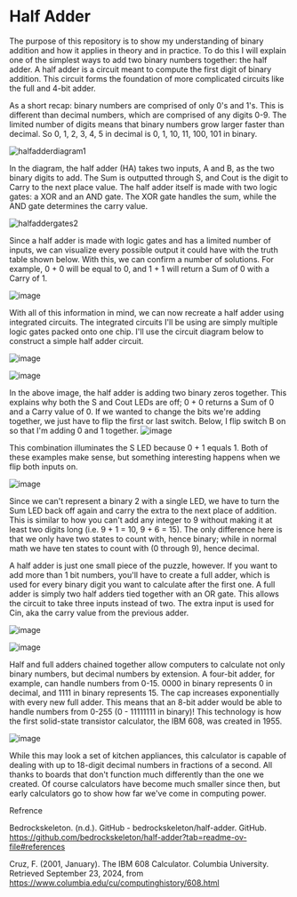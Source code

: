 # Half Adder
The purpose of this repository is to show my understanding of binary addition and how it applies in theory and in practice. To do this I will explain one of the simplest ways to add two binary numbers together: the half adder. A half adder is a circuit meant to compute the first digit of binary addition. This circuit forms the foundation of more complicated circuits like the full and 4-bit adder.

As a short recap: binary numbers are comprised of only 0's and 1's. This is different than decimal numbers, which are comprised of any digits 0-9. The limited number of digits means that binary numbers grow larger faster than decimal. So 0, 1, 2, 3, 4, 5 in decimal is 0, 1, 10, 11, 100, 101 in binary.

![halfadderdiagram1](https://github.com/user-attachments/assets/4a7bd939-690d-4ba2-95c2-e6c7ca9ef273)

In the diagram, the half adder (HA) takes two inputs, A and B, as the two binary digits to add. The Sum is outputted through S, and Cout is the digit to Carry to the next place value. The half adder itself is made with two logic gates: a XOR and an AND gate. The XOR gate handles the sum, while the AND gate determines the carry value.

![halfaddergates2](https://github.com/user-attachments/assets/bb4448d2-652d-4155-ad9c-e6d535ed034a)

Since a half adder is made with logic gates and has a limited number of inputs, we can visualize every possible output it could have with the truth table shown below. With this, we can confirm a number of solutions. For example, 0 + 0 will be equal to 0, and 1 + 1 will return a Sum of 0 with a Carry of 1.

![image](https://github.com/user-attachments/assets/3bae16b7-ad69-4fd4-9ac8-9336dfa24690)

With all of this information in mind, we can now recreate a half adder using integrated circuits. The integrated circuits I'll be using are simply multiple logic gates packed onto one chip. I'll use the circuit diagram below to construct a simple half adder circuit.

![image](https://github.com/user-attachments/assets/676e41c9-2896-42b4-a1df-dcea67bafca5)

![image](https://github.com/user-attachments/assets/b82dd687-b5b0-4831-baa6-a484df6a08a2)

In the above image, the half adder is adding two binary zeros together. This explains why both the S and Cout LEDs are off; 0 + 0 returns a Sum of 0 and a Carry value of 0. If we wanted to change the bits we're adding together, we just have to flip the first or last switch. Below, I flip switch B on so that I'm adding 0 and 1 together.
![image](https://github.com/user-attachments/assets/394338a6-7c7c-4a67-9b35-46504634376a)

This combination illuminates the S LED because 0 + 1 equals 1. Both of these examples make sense, but something interesting happens when we flip both inputs on.

![image](https://github.com/user-attachments/assets/eb288120-17ed-48d5-908d-d2276f663766)

Since we can't represent a binary 2 with a single LED, we have to turn the Sum LED back off again and carry the extra to the next place of addition. This is similar to how you can't add any integer to 9 without making it at least two digits long (i.e. 9 + 1 = 10, 9 + 6 = 15). The only difference here is that we only have two states to count with, hence binary; while in normal math we have ten states to count with (0 through 9), hence decimal.

A half adder is just one small piece of the puzzle, however. If you want to add more than 1 bit numbers, you'll have to create a full adder, which is used for every binary digit you want to calculate after the first one. A full adder is simply two half adders tied together with an OR gate. This allows the circuit to take three inputs instead of two. The extra input is used for Cin, aka the carry value from the previous adder.

![image](https://github.com/user-attachments/assets/f1b03758-f4a5-4cc8-babb-3c1b6ca9dd47)

![image](https://github.com/user-attachments/assets/8b547834-b0f2-4531-9bec-8eda2b3ca344)

Half and full adders chained together allow computers to calculate not only binary numbers, but decimal numbers by extension. A four-bit adder, for example, can handle numbers from 0-15. 0000 in binary represents 0 in decimal, and 1111 in binary represents 15. The cap increases exponentially with every new full adder. This means that an 8-bit adder would be able to handle numbers from 0-255 (0 - 11111111 in binary)! This technology is how the first solid-state transistor calculator, the IBM 608, was created in 1955.

![image](https://github.com/user-attachments/assets/19248734-2411-4598-b68f-8c8901135ade)

While this may look a set of kitchen appliances, this calculator is capable of dealing with up to 18-digit decimal numbers in fractions of a second. All thanks to boards that don't function much differently than the one we created. Of course calculators have become much smaller since then, but early calculators go to show how far we've come in computing power.


Refrence

Bedrockskeleton. (n.d.). GitHub - bedrockskeleton/half-adder. GitHub. https://github.com/bedrockskeleton/half-adder?tab=readme-ov-file#references

Cruz, F. (2001, January). The IBM 608 Calculator. Columbia University. Retrieved September 23, 2024, from https://www.columbia.edu/cu/computinghistory/608.html



